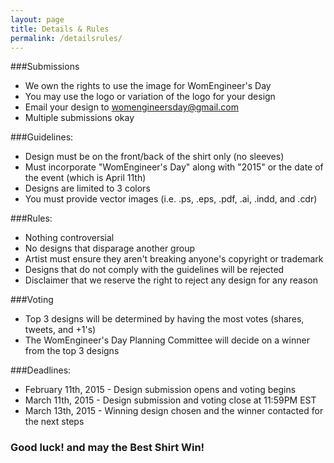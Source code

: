 ```yaml
---
layout: page
title: Details & Rules
permalink: /detailsrules/
---
```

###Submissions

 
-   We own the rights to use the image for WomEngineer's Day    
-   You may use the logo or variation of the logo for your design    
-   Email your design to womengineersday@gmail.com    
-   Multiple submissions okay    
 

###Guidelines: 

 
-   Design must be on the front/back of the shirt only (no sleeves)    
-   Must incorporate "WomEngineer's Day" along with "2015" or the date of the event (which is April 11th)    
-   Designs are limited to 3 colors    
-   You must provide vector images (i.e. .ps, .eps, .pdf, .ai, .indd, and .cdr)    
 

###Rules: 

 
-   Nothing controversial    
-   No designs that disparage another group    
-   Artist must ensure they aren't breaking anyone's copyright or trademark    
-   Designs that do not comply with the guidelines will be rejected    
-   Disclaimer that we reserve the right to reject any design for any reason    
 

###Voting 


-   Top 3 designs will be determined by having the most votes (shares, tweets, and +1's)    
-   The WomEngineer's Day Planning Committee will decide on a winner from the top 3 designs    
 

###Deadlines: 

 
-   February 11th, 2015 - Design submission opens and voting begins    
-   March 11th, 2015 - Design submission and voting close at 11:59PM EST    
-   March 13th, 2015 - Winning design chosen and the winner contacted for the next steps    
 

### Good luck! and may the Best Shirt Win!  
